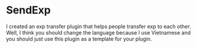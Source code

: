 # SendExp
I created an exp transfer plugin that helps people transfer exp to each other. Well, I think you should change the language because I use Vietnamese and you should just use this plugin as a template for your plugin.
